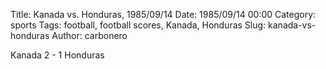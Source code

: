Title: Kanada vs. Honduras, 1985/09/14
Date: 1985/09/14 00:00
Category: sports
Tags: football, football scores, Kanada, Honduras
Slug: kanada-vs-honduras
Author: carbonero


Kanada 2 - 1 Honduras
